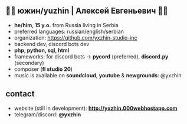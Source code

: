 ## 🍬🦋 южин/yuzhin | Алексей Евгеньевич 🦋🍬
- **he/him, 15 y.o.** from Russia living in Serbia
- preferred languages: russian/english/serbian
- organization: https://github.com/yxzhin-studio-inc
- backend dev, discord bots dev
- **php, python, sql, html**
- frameworks: for discord bots -> **pycord** (preferred), **discord.py** (secondary)
- composer (**fl studio 20**)
- music is available on **soundcloud**, **youtube** & **newgrounds**: @yxzhin
## contact
- website (still in development): **http://yxzhin.000webhostapp.com**
- telegram/discord: **@yxzhin**
